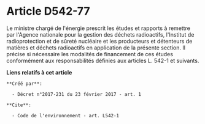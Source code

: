 # Article D542-77

Le ministre chargé de l'énergie prescrit les études et rapports à remettre par l'Agence nationale pour la gestion des déchets
radioactifs, l'Institut de radioprotection et de sûreté nucléaire et les producteurs et détenteurs de matières et déchets
radioactifs en application de la présente section. Il précise si nécessaire les modalités de financement de ces études
conformément aux responsabilités définies aux articles L. 542-1 et suivants.

**Liens relatifs à cet article**

	**Créé par**:

	  - Décret n°2017-231 du 23 février 2017 - art. 1

	**Cite**:

	  - Code de l'environnement - art. L542-1
